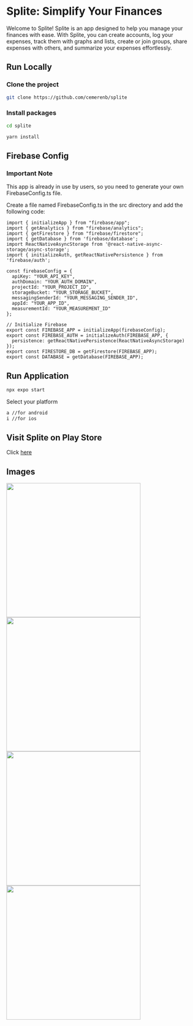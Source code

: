 # Splite: Simplify Your Finances

Welcome to Splite! Splite is an app designed to help you manage your finances with ease. With Splite, you can create accounts, log your expenses, track them with graphs and lists, create or join groups, share expenses with others, and summarize your expenses effortlessly.

## Run Locally

### Clone the project

```bash
git clone https://github.com/cemerenb/splite
```

### Install packages
```bash
cd splite
```

```bash
yarn install
```

## Firebase Config
### Important Note
This app is already in use by users, so you need to generate your own FirebaseConfig.ts file.

Create a file named FirebaseConfig.ts in the src directory and add the following code:
```React
import { initializeApp } from "firebase/app";
import { getAnalytics } from "firebase/analytics";
import { getFirestore } from "firebase/firestore";
import { getDatabase } from 'firebase/database';
import ReactNativeAsyncStorage from '@react-native-async-storage/async-storage';
import { initializeAuth, getReactNativePersistence } from 'firebase/auth';

const firebaseConfig = {
  apiKey: "YOUR_API_KEY",
  authDomain: "YOUR_AUTH_DOMAIN",
  projectId: "YOUR_PROJECT_ID",
  storageBucket: "YOUR_STORAGE_BUCKET",
  messagingSenderId: "YOUR_MESSAGING_SENDER_ID",
  appId: "YOUR_APP_ID",
  measurementId: "YOUR_MEASUREMENT_ID"
};

// Initialize Firebase
export const FIREBASE_APP = initializeApp(firebaseConfig);
export const FIREBASE_AUTH = initializeAuth(FIREBASE_APP, {
  persistence: getReactNativePersistence(ReactNativeAsyncStorage)
});
export const FIRESTORE_DB = getFirestore(FIREBASE_APP);
export const DATABASE = getDatabase(FIREBASE_APP);

```
## Run Application
```bash
npx expo start
```
Select your platform
```bash
a //for android
i //for ios
```

## Visit Splite on Play Store
Click [here](https://play.google.com/store/apps/details?id=cemerenb.splite.com)
## Images
<img src="https://github.com/cemerenb/splite/assets/82811515/1fc5e7aa-a069-483c-bece-4f8f0f3895de" width="350">
<img src="https://github.com/cemerenb/splite/assets/82811515/04a1b908-a3d2-4d84-8fed-0ef771d5b3b2" width="350">
<img src="https://github.com/cemerenb/splite/assets/82811515/f0ac6f39-7e65-4da1-9cc4-ca9dd70edd02" width="350">
<img src="https://github.com/cemerenb/splite/assets/82811515/38ebcc99-fb0e-4e7f-b723-8f7e5f4a9094" width="350">
